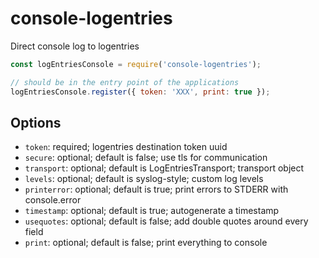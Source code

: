 # console-logentries
Direct console log to logentries

```javascript
const logEntriesConsole = require('console-logentries');

// should be in the entry point of the applications
logEntriesConsole.register({ token: 'XXX', print: true });
```

## Options
- `token`: required; logentries destination token uuid
- `secure`: optional; default is false; use tls for communication
- `transport`: optional; default is LogEntriesTransport; transport object
- `levels`: optional; default is syslog-style; custom log levels
- `printerror`: optional; default is true; print errors to STDERR with console.error
- `timestamp`: optional; default is true; autogenerate a timestamp
- `usequotes`: optional; default is false; add double quotes around every field
- `print`: optional; default is false; print everything to console
